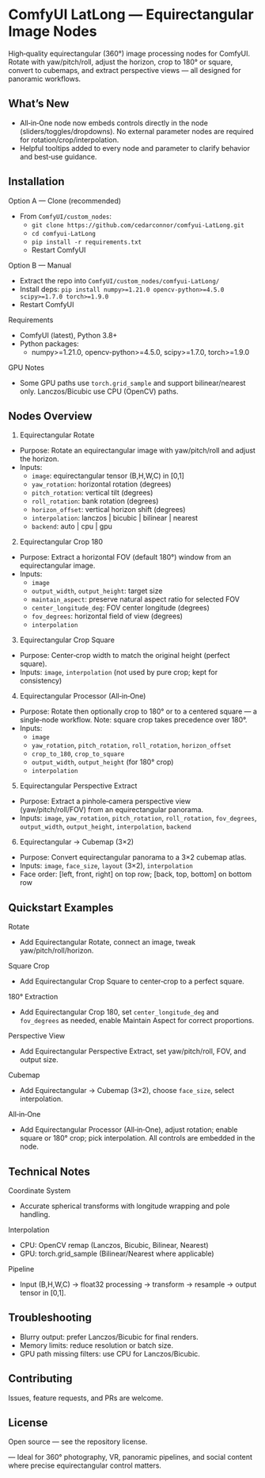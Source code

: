 # ComfyUI LatLong — Equirectangular Image Nodes

High‑quality equirectangular (360°) image processing nodes for ComfyUI. Rotate with yaw/pitch/roll, adjust the horizon, crop to 180° or square, convert to cubemaps, and extract perspective views — all designed for panoramic workflows.

## What’s New

- All‑in‑One node now embeds controls directly in the node (sliders/toggles/dropdowns). No external parameter nodes are required for rotation/crop/interpolation.
- Helpful tooltips added to every node and parameter to clarify behavior and best‑use guidance.

## Installation

Option A — Clone (recommended)
- From `ComfyUI/custom_nodes`:
  - `git clone https://github.com/cedarconnor/comfyui-LatLong.git`
  - `cd comfyui-LatLong`
  - `pip install -r requirements.txt`
  - Restart ComfyUI

Option B — Manual
- Extract the repo into `ComfyUI/custom_nodes/comfyui-LatLong/`
- Install deps: `pip install numpy>=1.21.0 opencv-python>=4.5.0 scipy>=1.7.0 torch>=1.9.0`
- Restart ComfyUI

Requirements
- ComfyUI (latest), Python 3.8+
- Python packages:
  - numpy>=1.21.0, opencv-python>=4.5.0, scipy>=1.7.0, torch>=1.9.0

GPU Notes
- Some GPU paths use `torch.grid_sample` and support bilinear/nearest only. Lanczos/Bicubic use CPU (OpenCV) paths.

## Nodes Overview

1) Equirectangular Rotate
- Purpose: Rotate an equirectangular image with yaw/pitch/roll and adjust the horizon.
- Inputs:
  - `image`: equirectangular tensor (B,H,W,C) in [0,1]
  - `yaw_rotation`: horizontal rotation (degrees)
  - `pitch_rotation`: vertical tilt (degrees)
  - `roll_rotation`: bank rotation (degrees)
  - `horizon_offset`: vertical horizon shift (degrees)
  - `interpolation`: lanczos | bicubic | bilinear | nearest
  - `backend`: auto | cpu | gpu

2) Equirectangular Crop 180
- Purpose: Extract a horizontal FOV (default 180°) window from an equirectangular image.
- Inputs:
  - `image`
  - `output_width`, `output_height`: target size
  - `maintain_aspect`: preserve natural aspect ratio for selected FOV
  - `center_longitude_deg`: FOV center longitude (degrees)
  - `fov_degrees`: horizontal field of view (degrees)
  - `interpolation`

3) Equirectangular Crop Square
- Purpose: Center‑crop width to match the original height (perfect square).
- Inputs: `image`, `interpolation` (not used by pure crop; kept for consistency)

4) Equirectangular Processor (All‑in‑One)
- Purpose: Rotate then optionally crop to 180° or to a centered square — a single‑node workflow. Note: square crop takes precedence over 180°.
- Inputs:
  - `image`
  - `yaw_rotation`, `pitch_rotation`, `roll_rotation`, `horizon_offset`
  - `crop_to_180`, `crop_to_square`
  - `output_width`, `output_height` (for 180° crop)
  - `interpolation`

5) Equirectangular Perspective Extract
- Purpose: Extract a pinhole‑camera perspective view (yaw/pitch/roll/FOV) from an equirectangular panorama.
- Inputs: `image`, `yaw_rotation`, `pitch_rotation`, `roll_rotation`, `fov_degrees`, `output_width`, `output_height`, `interpolation`, `backend`

6) Equirectangular → Cubemap (3×2)
- Purpose: Convert equirectangular panorama to a 3×2 cubemap atlas.
- Inputs: `image`, `face_size`, `layout` (3×2), `interpolation`
- Face order: [left, front, right] on top row; [back, top, bottom] on bottom row

## Quickstart Examples

Rotate
- Add Equirectangular Rotate, connect an image, tweak yaw/pitch/roll/horizon.

Square Crop
- Add Equirectangular Crop Square to center‑crop to a perfect square.

180° Extraction
- Add Equirectangular Crop 180, set `center_longitude_deg` and `fov_degrees` as needed, enable Maintain Aspect for correct proportions.

Perspective View
- Add Equirectangular Perspective Extract, set yaw/pitch/roll, FOV, and output size.

Cubemap
- Add Equirectangular → Cubemap (3×2), choose `face_size`, select interpolation.

All‑in‑One
- Add Equirectangular Processor (All‑in‑One), adjust rotation; enable square or 180° crop; pick interpolation. All controls are embedded in the node.

## Technical Notes

Coordinate System
- Accurate spherical transforms with longitude wrapping and pole handling.

Interpolation
- CPU: OpenCV remap (Lanczos, Bicubic, Bilinear, Nearest)
- GPU: torch.grid_sample (Bilinear/Nearest where applicable)

Pipeline
- Input (B,H,W,C) → float32 processing → transform → resample → output tensor in [0,1].

## Troubleshooting

- Blurry output: prefer Lanczos/Bicubic for final renders.
- Memory limits: reduce resolution or batch size.
- GPU path missing filters: use CPU for Lanczos/Bicubic.

## Contributing

Issues, feature requests, and PRs are welcome.

## License

Open source — see the repository license.

— Ideal for 360° photography, VR, panoramic pipelines, and social content where precise equirectangular control matters.
